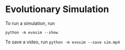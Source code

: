 # Evolutionary Simulation

To run a simulation, run

```
python -m evosim --show
```

To save a video, run `python -m evosim --save sim.mp4`
